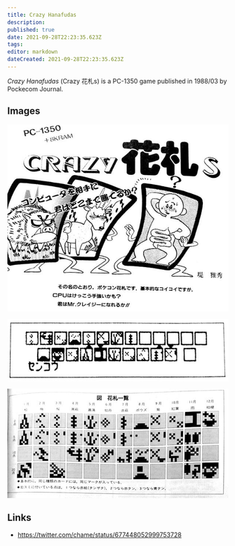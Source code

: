 ```yaml
---
title: Crazy Hanafudas
description: 
published: true
date: 2021-09-28T22:23:35.623Z
tags: 
editor: markdown
dateCreated: 2021-09-28T22:23:35.623Z
---
```


_Crazy Hanafudas_ (<span lang='ja'>Crazy 花札s</span>) is a PC-1350 game published in 1988/03 by Pockecom Journal.

## Images

![crazy-hanafudas-1.jpg](/crazy-hanafudas-1.jpg)

![crazy-hanafudas-2.jpg](/crazy-hanafudas-2.jpg)

![crazy-hanafudas-3.jpg](/crazy-hanafudas-3.jpg)

## Links
- https://twitter.com/chame/status/677448052999753728
